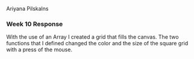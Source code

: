 Ariyana Pilskalns

### Week 10 Response

With the use of an Array I created a grid that fills the canvas. The two functions that I defined changed the color and the size of the square grid with a press of the mouse.
